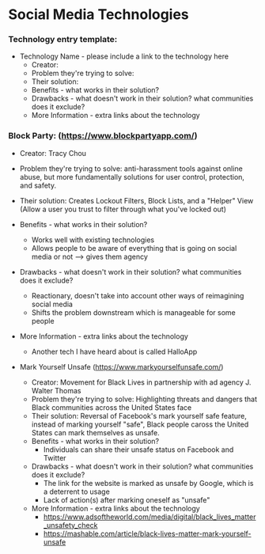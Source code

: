 # Social Media Technologies


### Technology entry template:
- Technology Name - please include a link to the technology here
  - Creator:
  - Problem they're trying to solve:
  - Their solution:
  - Benefits - what works in their solution?
  - Drawbacks - what doesn't work in their solution? what communities does it exclude? 
  - More Information - extra links about the technology

### Block Party: (https://www.blockpartyapp.com/)
  - Creator: Tracy Chou
  - Problem they're trying to solve: anti-harassment tools against online abuse, but more fundamentally solutions for user control, protection, and safety.
  - Their solution: Creates Lockout Filters, Block Lists, and a "Helper" View (Allow a user you trust to filter through what you've locked out)
  - Benefits - what works in their solution?
     - Works well with existing technologies
     - Allows people to be aware of everything that is going on social media or not --> gives them agency
  - Drawbacks - what doesn't work in their solution? what communities does it exclude? 
     - Reactionary, doesn't take into account other ways of reimagining social media
     - Shifts the problem downstream which is manageable for some people
  - More Information - extra links about the technology
      - Another tech I have heard about is called HalloApp

- Mark Yourself Unsafe (https://www.markyourselfunsafe.com/)
  - Creator: Movement for Black Lives in partnership with ad agency J. Walter Thomas
  - Problem they're trying to solve: Highlighting threats and dangers that Black communities across the United States face
  - Their solution: Reversal of Facebook's mark yourself safe feature, instead of marking yourself "safe", Black people caross the United States can mark themselves as unsafe.
  - Benefits - what works in their solution?
    - Individuals can share their unsafe status on Facebook and Twitter  
  - Drawbacks - what doesn't work in their solution? what communities does it exclude? 
    - The link for the website is marked as unsafe by Google, which is a deterrent to usage
    - Lack of action(s) after marking oneself as "unsafe" 
  - More Information - extra links about the technology
    - https://www.adsoftheworld.com/media/digital/black_lives_matter_unsafety_check
    - https://mashable.com/article/black-lives-matter-mark-yourself-unsafe  
